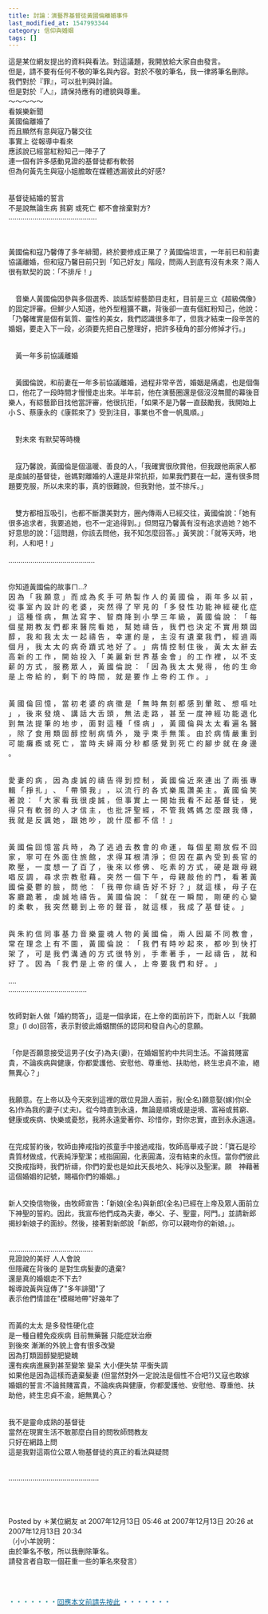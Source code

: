 ```yaml
---
title: 討論：演藝界基督徒黃國倫離婚事件
last_modified_at: 1547993344
category: 信仰與婚姻
tags: []
---
```


這是某位網友提出的資料與看法。對這議題，我開放給大家自由發言。<br>但是，請不要有任何不敬的筆名與內容。對於不敬的筆名，我一律將筆名刪除。<br>我們對於『罪』，可以批判與討論。<br>但是對於『人』，請保持應有的禮貌與尊重。<br><!--more-->～～～～～<br>看娛樂新聞<br>黃國倫離婚了<br>而且顯然有意與寇乃馨交往<br>事實上 從報導中看來<br>應該說已經當紅粉知己一陣子了<br>連一個有許多感動見證的基督徒都有軟弱<br>但為何黃先生與寇小姐膽敢在媒體透漏彼此的好感?<br><br><br>基督徒結婚的誓言<br>不是說無論生病 貧窮 或死亡 都不會捨棄對方?<br>............................................<br><br><br><br>黃國倫和寇乃馨傳了多年緋聞，終於要修成正果了？黃國倫坦言，一年前已和前妻協議離婚，但和寇乃馨目前只到「知己好友」階段，問兩人到底有沒有未來？兩人很有默契的說：「不排斥！」<br><br><br>　音樂人黃國倫因參與多個選秀、談話型綜藝節目走紅，目前是三立《超級偶像》的固定評審。但鮮少人知道，他外型粗獷不羈，背後卻一直有個紅粉知己，他說：「乃馨確實是個有氣質、靈性的美女，我們認識很多年了，但我才結束一段辛苦的婚姻，要走入下一段，必須要先把自己整理好，把許多稜角的部分修掉才行。」<br><br><br>　黃一年多前協議離婚<br><br><br>　黃國倫說，和前妻在一年多前協議離婚，過程非常辛苦，婚姻是痛處，也是個傷口，他花了一段時間才慢慢走出來。半年前，他在演藝圈還是個沒沒無聞的幕後音樂人，有綜藝節目找他當評審，他很抗拒，「如果不是乃馨一直鼓勵我，我開始上小Ｓ、蔡康永的《康熙來了》受到注目，事業也不會一帆風順。」<br><br><br>　對未來 有默契等時機<br><br><br>　寇乃馨說，黃國倫是個溫暖、善良的人，「我確實很欣賞他，但我跟他兩家人都是虔誠的基督徒，爸媽對離婚的人還是非常抗拒，如果我們要在一起，還有很多問題要克服，所以未來的事，真的很難說，但我對他，並不排斥。」<br><br><br>　雙方都相互吸引，也都不斷讚美對方，圈內傳兩人已經交往，黃國倫說：「她有很多追求者，我要追她，也不一定追得到。」但問寇乃馨黃有沒有追求過她？她不好意思的說：「這問題，你該去問他，我不知怎麼回答。」黃笑說：「就等天時，地利，人和吧！」<br><br>...........................................<br><br><br>你知道黃國倫的故事ㄇ...?<br>因 為 「 我 願 意 」 而 成 為 炙 手 可 熱 製 作 人 的 黃 國 倫 ， 兩 年 多 以 前 ， 從 事 室 內 設 計 的 老 婆 ， 突 然 得 了 罕 見 的 「 多 發 性 功 能 神 經 硬 化 症 」 這 種 怪 病 ， 無 法 寫 字 、 智 商 降 到 小 學 三 年 級 ， 黃 國 倫 說 ： 「 每 個 星 期 教 友 們 都 來 醫 院 看 她 ， 幫 她 禱 告 ， 我 們 也 決 定 不 實 用 類 固 醇 ， 我 和 我 太 太 一 起 禱 告 ， 幸 運 的 是 ， 主 沒 有 遺 棄 我 們 ， 經 過 兩 個 月 ， 我 太 太 的 病 奇 蹟 式 地 好 了 。 」 病 情 控 制 住 後 ， 黃 太 太 辭 去 高 新 的 工 作 ， 開 始 投 入 「 美 麗 新 世 界 基 金 會 」 的 工 作 裡 ， 以 不 支 薪 的 方 式 ， 服 務 眾 人 ， 黃 國 倫 說 ： 「 因 為 我 太 太 覺 得 ， 他 的 生 命 是 上 帝 給 的 ， 剩 下 的 時 間 ， 就 是 要 作 上 帝 的 工 作 。 」<br><br><br>黃 國 倫 回 憶 ， 當 初 老 婆 的 病 徵 是 「 無 時 無 刻 都 感 到 暈 眩 、 想 嘔 吐 」 ， 後 來 發 燒 、 講 話 大 舌 頭 ， 無 法 走 路 ， 甚 至 一 度 神 經 功 能 退 化 到 無 法 提 筆 的 地 步 ， 面 對 這 種 「 怪 病 」 ， 黃 國 倫 與 太 太 看 遍 名 醫 ， 除 了 食 用 類 固 醇 控 制 病 情 外 ， 幾 乎 束 手 無 策 。 由 於 病 情 嚴 重 到 可 能 癱 瘓 或 死 亡 ， 當 時 夫 婦 兩 分 秒 都 感 覺 到 死 亡 的 腳 步 就 在 身 邊 。 <br><br><br>愛 妻 的 病 ， 因 為 虔 誠 的 禱 告 得 到 控 制 ， 黃 國 倫 近 來 連 出 了 兩 張 專 輯 「 掙 扎 」 、 「 帶 領 我 」 ， 以 流 行 的 各 式 樂 風 讚 美 主 。 黃 國 倫 笑 著 說 ： 「 大 家 看 我 很 虔 誠 ， 但 事 實 上 一 開 始 我 看 不 起 基 督 徒 ， 覺 得 只 有 軟 弱 的 人 才 信 主 ， 也 批 評 聖 經 ， 不 管 我 媽 媽 怎 麼 跟 我 傳 ， 我 就 是 反 諷 她 ， 跟 她 吵 ， 說 什 麼 都 不 信 ！ 」<br><br><br>黃 國 倫 回 憶 當 兵 時 ， 為 了 逃 過 去 教 會 的 命 運 ， 每 個 星 期 放 假 不 回 家 ， 寧 可 在 外 面 住 旅 館 ， 求 得 耳 根 清 淨 ； 但 因 在 贏 內 受 到 長 官 的 欺 壓 ， 一 度 想 一 了 百 了 ， 後 來 以 修 佛 、 吃 素 的 方 式 ， 硬 是 跟 母 親 唱 反 調 ， 尋 求 宗 教 慰 藉 。 突 然 一 個 下 午 ， 母 親 敲 他 的 門 ， 看 著 黃 國 倫 憂 鬱 的 臉 ， 問 他 ： 「 我 帶 你 禱 告 好 不 好 ？ 」 就 這 樣 ， 母 子 在 客 廳 跪 著 ， 虔 誠 地 禱 告 。 黃 國 倫 說 ： 「 就 在 一 瞬 間 ， 剛 硬 的 心 變 的 柔 軟 ， 我 突 然 聽 到 上 帝 的 聲 音 ， 就 這 樣 ， 我 成 了 基 督 徒 。 」<br><br><br>與 朱 約 信 同 事 基 力 音 樂 靈 魂 人 物 的 黃 國 倫 ， 兩 人 因 屬 不 同 教 會 ， 常 在 理 念 上 有 不 圖 ， 黃 國 倫 說 ： 「 我 們 有 時 吵 起 來 ， 都 吵 到 快 打 架 了 ， 可 是 我 們 溝 通 的 方 式 很 特 別 ， 手 牽 著 手 ， 一 起 禱 告 ， 就 和 好 了 。 因 為 「 我 們 是 上 帝 的 僕 人 ， 上 帝 要 我 們 和 好 。 」 <br><br>....<br>.......................................<br><br><br>牧師對新人做「婚約問答」，這是一個承諾，在上帝的面前許下，而新人以「我願意」(I do)回答，表示對彼此婚姻關係的認同和發自內心的意願。<br><br><br>「你是否願意接受這男子(女子)為夫(妻)，在婚姻誓約中共同生活。不論貧賤富貴，不論疾病與健康，你都愛護他、安慰他、尊重他、扶助他，終生忠貞不渝，絕無異心？」<br><br><br>我願意。在上帝以及今天來到這裡的眾位見證人面前，我(全名)願意娶(嫁)你(全名)作為我的妻子(丈夫)。從今時直到永遠，無論是順境或是逆境、富裕或貧窮、健康或疾病、快樂或憂愁，我將永遠愛著你、珍惜你，對你忠實，直到永永遠遠。<br><br><br>在完成誓約後，牧師由捧戒指的孩童手中接過戒指，牧師高舉戒子說：「寶石是珍貴質材做成，代表純淨聖潔；戒指圓圓，化表圓滿，沒有結束的永恆。當你們彼此交換戒指時，我們祈禱，你們的愛也是如此天長地久、純淨以及聖潔。願　神藉著這個婚姻的記號，賜福你們的婚姻。」<br><br><br>新人交換信物後，由牧師宣告：「新娘(全名)與新郎(全名)已經在上帝及眾人面前立下神聖的誓約。因此，我宣布他們成為夫妻，奉父、子、聖靈，阿門。」並請新郎揭紗新娘子的面紗。然後，接著對新郎說「新郎，你可以親吻你的新娘。」。<br><br><br>……………………………………<br>見證說的美好 人人會說<br>但隱藏在背後的 是對生病髮妻的遺棄? <br>還是真的婚姻走不下去?<br>報導說黃與寇傳了"多年誹聞"了<br>表示他們情誼在"模糊地帶"好幾年了<br><br><br>而黃的太太 是多發性硬化症<br>是一種自體免疫疾病 目前無藥醫 只能症狀治療<br>到後來 漸漸的外貌上會有很多改變 <br>因為打類固醇變肥變醜<br>還有疾病進展到甚至變笨 變呆 大小便失禁 平衡失調 <br>如果他是因為這樣而遺棄髮妻 (但當然對外一定說法是個性不合吧?)又寇也敢嫁<br>婚姻的誓言:不論貧賤富貴，不論疾病與健康，你都愛護他、安慰他、尊重他、扶助他，終生忠貞不渝，絕無異心？<br><br><br>我不是靈命成熟的基督徒<br>當然在現實生活不敢那麼白目的問牧師問教友<br>只好在網路上問<br>這是我對這兩位公眾人物基督徒的真正的看法與疑問<br><br><br>………………………………………<br><br><br><br><br>Posted by ＊某位網友 at 2007年12月13日 05:46  at 2007年12月13日 20:26   at 2007年12月13日 20:34 <br>（小小羊說明：<br>由於筆名不敬，所以我刪除筆名。<br>請發言者自取一個莊重一些的筆名來發言）<br><br><p>&nbsp;</p><p><font color="#008080">﹡﹡﹡﹡﹡﹡﹡</font><a href="http://blog.roodo.com/yml/archives/cat_144649.html" target="_blank"><font color="#006699">回應本文前請先按此</font></a><font color="#006699">&nbsp;﹡﹡﹡﹡﹡﹡﹡</font></p><br><br>
